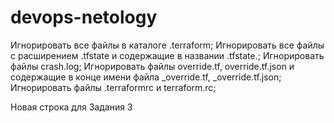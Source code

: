 # devops-netology

Игнорировать все файлы в каталоге .terraform;
Игнорировать все файлы с расширением .tfstate и содержащие в названии .tfstate.;
Игнорировать файлы crash.log;
Игнорировать файлы override.tf, override.tf.json и содержащие в конце имени файла _override.tf, _override.tf.json;
Игнорировать файлы .terraformrc и terraform.rc;

Новая строка для Задания 3